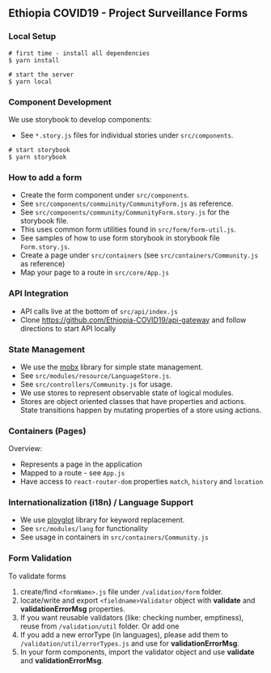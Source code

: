 ## Ethiopia COVID19 - Project Surveillance Forms

### Local Setup

```
# first time - install all dependencies
$ yarn install

# start the server
$ yarn local
```

### Component Development

We use storybook to develop components:
- See `*.story.js` files for individual stories under `src/components`.

```
# start storybook
$ yarn storybook
```

### How to add a form
- Create the form component under `src/components`.
 - See `src/components/commuinity/CommunityForm.js` as reference.
 - See `src/components/community/CommunityForm.story.js` for the storybook file.
 - This uses common form utilities found in `src/form/form-util.js`.
 - See samples of how to use form storybook in storybook file `Form.story.js`.
- Create a page under `src/containers` (see `src/containers/Community.js` as reference)
- Map your page to a route in `src/core/App.js`

### API Integration

* API calls live at the bottom of `src/api/index.js`
* Clone https://github.com/Ethiopia-COVID19/api-gateway and follow directions to start API locally


### State Management

* We use the [mobx](https://github.com/mobxjs/mobx) library for simple state management.
* See `src/modules/resource/LanguageStore.js`.
* See `src/controllers/Community.js` for usage.
* We use stores to represent observable state of logical modules.
* Stores are object oriented classes that have properties and actions. State transitions happen by mutating properties of a store using actions.

### Containers (Pages)

Overview:
* Represents a page in the application
* Mapped to a route - see `App.js`
* Have access to `react-router-dom` properties `match`, `history` and `location`

### Internationalization (i18n) / Language Support

* We use [ployglot](http://airbnb.io/polyglot.js/polyglot.html) library for keyword replacement.
* See `src/modules/lang` for functionality
* See usage in containers in `src/containers/Community.js`


### Form Validation
To validate forms
1. create/find `<formName>.js` file under `/validation/form` folder.
2. locate/write and export `<fieldname>Validator` object with **validate** and **validationErrorMsg** properties.
3. If you want reusable validators (like: checking number, emptiness), reuse from `/validation/util` folder. Or add one
4. If you add a new errorType (in languages), please add them to `/validation/util/errorTypes.js` and use for **validationErrorMsg**.
5. In your form components, import the validator object and use **validate** and **validationErrorMsg**.
